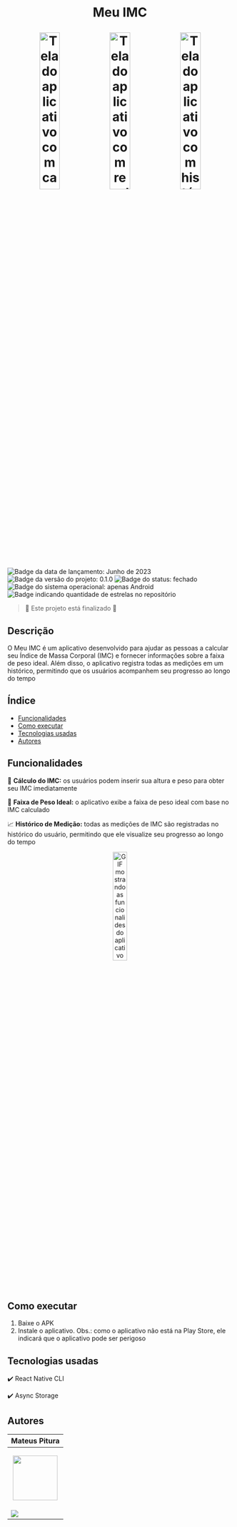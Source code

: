 <h1 align="center"> 
  <p>Meu IMC</p>
  <p>
    <img src="https://github.com/MateusPitura/app-calculadora-imc/assets/119008106/5b61f70b-5422-41c2-939a-da55ce9f1f8d" alt="Tela do aplicativo com campos de peso e altura e um botão para calcular IMC" width="30%"> 
    <img src="https://github.com/MateusPitura/app-calculadora-imc/assets/119008106/d1e49307-2b2b-41b5-a25c-d1d99064a9ec" alt="Tela do aplicativo com resultado cálculo do IMC" width="30%"> 
    <img src="https://github.com/MateusPitura/app-calculadora-imc/assets/119008106/3f83f69a-43a3-4a00-8bfd-c5366dd86a1b" alt="Tela do aplicativo com histórico dos cálculos do IMC" width="30%"> 
  </p>
</h1>

<p> 
  <img src="https://img.shields.io/badge/Release-June%202023-green" alt="Badge da data de lançamento: Junho de 2023"> 
  <img src="https://img.shields.io/badge/Version-0.1.0-blue" alt="Badge da versão do projeto: 0.1.0"> 
  <img src="https://img.shields.io/badge/Status-Closed-brightgreen" alt="Badge do status: fechado"> 
  <img src="https://img.shields.io/badge/OS-Only%20Android-red" alt="Badge do sistema operacional: apenas Android"> 
  <img src="https://img.shields.io/github/stars/MateusPitura/app-reactnative-imc?style=social" alt="Badge indicando quantidade de estrelas no repositório">
</p> 

> :checkered_flag: Este projeto está finalizado :checkered_flag: 

## Descrição 

O Meu IMC é um aplicativo desenvolvido para ajudar as pessoas a calcular seu Índice de Massa Corporal (IMC) e fornecer informações sobre a faixa de peso ideal. Além disso, o aplicativo registra todas as medições em um histórico, permitindo que os usuários acompanhem seu progresso ao longo do tempo

## Índice 

- [Funcionalidades](#funcionalidades) 
- [Como executar](#como-executar) 
- [Tecnologias usadas](#tecnologias-usadas) 
- [Autores](#autores) 

## Funcionalidades 

:1234: **Cálculo do IMC:** os usuários podem inserir sua altura e peso para obter seu IMC imediatamente 
 
:straight_ruler: **Faixa de Peso Ideal:** o aplicativo exibe a faixa de peso ideal com base no IMC calculado
 
:chart_with_upwards_trend: **Histórico de Medição:** todas as medições de IMC são registradas no histórico do usuário, permitindo que ele visualize seu progresso ao longo do tempo

<p align="center">
  <img src="https://github.com/MateusPitura/app-calculadora-imc/assets/119008106/48e8cba9-279a-41a1-861d-d068355b09a5" alt="GIF mostrando as funcionalides do aplicativo" width="25%"> 
</p> 

## Como executar 

1. Baixe o APK
2. Instale o aplicativo. Obs.: como o aplicativo não está na Play Store, ele indicará que o aplicativo pode ser perigoso 

## Tecnologias usadas 
 
:heavy_check_mark: React Native CLI
 
:heavy_check_mark: Async Storage

## Autores 

| Mateus Pitura | 
|------| 
| <p align="center"><img src="https://avatars.githubusercontent.com/u/119008106" width="100" height="100"></p> | 
| <a href="https://www.linkedin.com/in/mateuspitura/"><img src="https://img.shields.io/badge/LinkedIn-0077B5?style=for-the-badge&logo=linkedin&logoColor=white"> | 
